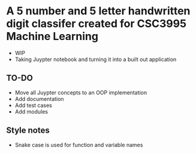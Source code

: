 # A 5 number and 5 letter handwritten digit classifer created for CSC3995 Machine Learning
- WIP
- Taking Juypter notebook and turning it into a built out application

## TO-DO
- Move all Juypter concepts to an OOP implementation
- Add documentation
- Add test cases
- Add modules 

## Style notes
- Snake case is used for function and variable names
